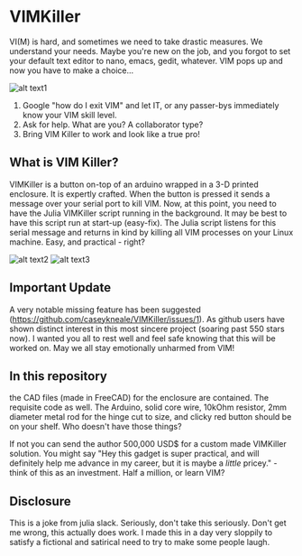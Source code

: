 # VIMKiller

VI(M) is hard, and sometimes we need to take drastic measures. We understand your needs.
Maybe you're new on the job, and you forgot to set your default text editor to nano, emacs,
gedit, whatever. VIM pops up and now you have to make a choice...

![alt text1](https://raw.githubusercontent.com/caseykneale/VIMKiller/master/pictures/screen.png)

1) Google "how do I exit VIM" and let IT, or any passer-bys immediately know your VIM skill level.
2) Ask for help. What are you? A collaborator type?
3) Bring VIM Killer to work and look like a true pro!

## What is VIM Killer?
VIMKiller is a button on-top of an arduino wrapped in a 3-D printed enclosure. It is expertly crafted.
When the button is pressed it sends a message over your serial port to kill VIM. Now, at this point,
you need to have the Julia VIMKiller script running in the background. It may be best to have this script run at start-up (easy-fix). The Julia script listens for this serial message and returns in kind by killing all VIM processes on your Linux machine. Easy, and practical - right?

![alt text2](https://raw.githubusercontent.com/caseykneale/VIMKiller/master/pictures/protectedbtn.jpg) ![alt text3](https://raw.githubusercontent.com/caseykneale/VIMKiller/master/pictures/ready.jpg)

## Important Update
A very notable missing feature has been suggested (https://github.com/caseykneale/VIMKiller/issues/1). As github users have shown distinct interest in this most sincere project (soaring past 550 stars now). I wanted you all to rest well and feel safe knowing that this will be worked on. May we all stay emotionally unharmed from VIM!

## In this repository
the CAD files (made in FreeCAD) for the enclosure are contained. The requisite code as well. The Arduino, solid core wire, 10kOhm resistor, 2mm diameter metal rod for the hinge cut to size, and clicky red button should be on your shelf. Who doesn't have those things?

If not you can send the author 500,000 USD$ for a custom made VIMKiller solution. You might say "Hey this gadget is super practical, and will definitely help me advance in my career, but it is maybe a *little* pricey." - think of this as an investment. Half a million, or learn VIM? 

## Disclosure
This is a joke from julia slack. Seriously, don't take this seriously. Don't get me wrong, this actually does work. I made this in a day very sloppily to satisfy a fictional and satirical need to try to make some people laugh.
